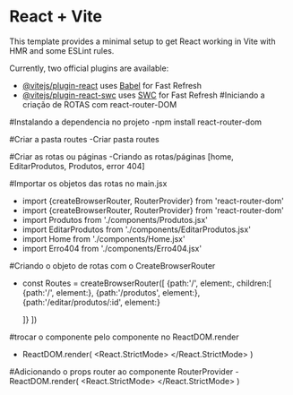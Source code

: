 # React + Vite

This template provides a minimal setup to get React working in Vite with HMR and some ESLint rules.

Currently, two official plugins are available:

- [@vitejs/plugin-react](https://github.com/vitejs/vite-plugin-react/blob/main/packages/plugin-react/README.md) uses [Babel](https://babeljs.io/) for Fast Refresh
- [@vitejs/plugin-react-swc](https://github.com/vitejs/vite-plugin-react-swc) uses [SWC](https://swc.rs/) for Fast Refresh
#Iniciando a criação de ROTAS com react-router-DOM

#Instalando a dependencia no projeto
-npm install react-router-dom

#Criar a pasta routes
-Criar pasta routes

#Criar as rotas ou páginas
-Criando as rotas/páginas [home, EditarProdutos, Produtos, error 404]

#Importar os objetos das rotas no main.jsx
- import {createBrowserRouter, RouterProvider} from 'react-router-dom'
- import {createBrowserRouter, RouterProvider} from 'react-router-dom'
- import Produtos from './components/Produtos.jsx'
- import EditarProdutos from './components/EditarProdutos.jsx'
- import Home from './components/Home.jsx'
- import Erro404 from './components/Erro404.jsx'

#Criando o objeto de rotas com o CreateBrowserRouter
- const Routes = createBrowserRouter([
  {path:'/', element:<App/>, 
    children:[
      {path:'/', element:<Home/>},
      {path:'/produtos', element:<Produtos/>},
      {path:'/editar/produtos/:id', element:<EditarProdutos/>}

  ]}
])

#trocar o componente <App/> pelo componente <RouterProvider/> no ReactDOM.render
- ReactDOM.render(
    <React.StrictMode>
        <RouterProvider/>
    </React.StrictMode>
)

#Adicionando o props router ao componente RouterProvider
-ReactDOM.render(
    <React.StrictMode>
        <RouterProvider router={router}/>
    </React.StrictMode>
)

